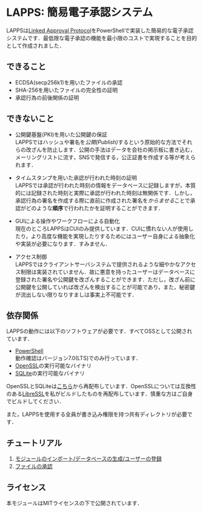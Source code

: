 # LAPPS: 簡易電子承認システム
LAPPSは[Linked Approval Protocol](https://github.com/kittoku/Linked-Approval-Protocol)をPowerShellで実装した簡易的な電子承認システムです．最低限な電子承認の機能を最小限のコストで実現することを目的として作成されました．

## できること
- ECDSA(secp256k1)を用いたファイルの承認
- SHA-256を用いたファイルの完全性の証明
- 承認行為の前後関係の証明

## できないこと
- 公開鍵基盤(PKI)を用いた公開鍵の保証  
LAPPSではハッシュや署名を<i>公開(Publish)</i>するという原始的な方法でそれらの改ざんを防止します．公開の手法はデータを会社の掲示板に書き込む，メーリングリストに流す，SNSで発信する，公正証書を作成する等が考えられます．

- タイムスタンプを用いた承認が行われた時刻の証明  
LAPPSでは承認が行われた時刻の情報をデータベースに記録しますが，本質的には記録された時刻と実際に承認が行われた時刻は無関係です．しかし，承認行為の署名を作成する際に直前に作成された署名を*からませる*ことで承認がどのような**順序**で行われたかを証明することができます．

- GUIによる操作やワークフローによる自動化  
現在のところLAPPSはCUIのみ提供しています．CUIに慣れない人が使用したり，より高度な機能を実現したりするためにはユーザー自身による抽象化や実装が必要になります．すみません．

- アクセス制御  
LAPPSではクライアントサーバシステムで提供されるような細やかなアクセス制限は実装されていません．故に悪意を持ったユーザーはデータベースに登録された署名や公開鍵を改ざんすることができます．ただし，改ざん前に公開鍵を公開していれば改ざんを検出することが可能であり，また，秘密鍵が流出しない限りなりすましは事実上不可能です．


## 依存関係
LAPPSの動作には以下のソフトウェアが必要です．すべてOSSとして公開されています．
- [PowerShell](https://github.com/PowerShell/PowerShell)  
動作確認はバージョン7.0(LTS)でのみ行っています．
- [OpenSSL](https://www.openssl.org)の実行可能なバイナリ
- [SQLite](https://www.sqlite.org)の実行可能なバイナリ

OpenSSLとSQLiteは[こちら](https://github.com/kittoku/LAPPS/releases/latest/download/external.zip)から再配布しています．OpenSSLについては互換性のある[LibreSSL](https://github.com/libressl-portable/portable)を私がビルドしたものを再配布しています．慎重な方はご自身でビルドしてください．  
  
また，LAPPSを使用する全員が書き込み権限を持つ共有ディレクトリが必要です．

## チュートリアル
1. [モジュールのインポート/データベースの生成/ユーザーの登録](tutorial/tutorial_prepare.ps1)
2. [ファイルの承認](tutorial/tutorial_approve.ps1)

## ライセンス
本モジュールはMITライセンスの下で公開されています．
